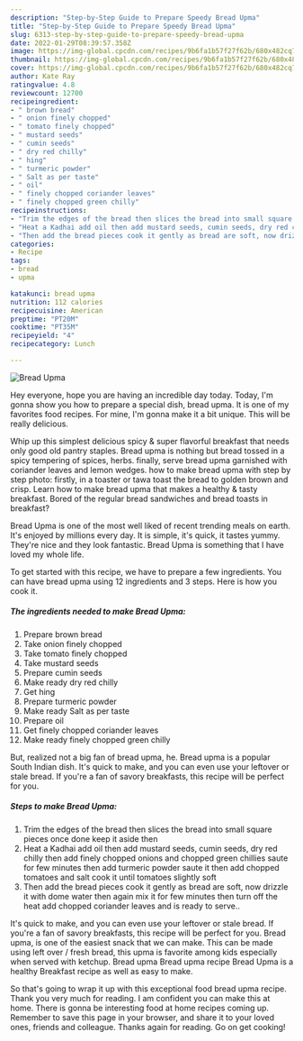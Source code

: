 ```yaml
---
description: "Step-by-Step Guide to Prepare Speedy Bread Upma"
title: "Step-by-Step Guide to Prepare Speedy Bread Upma"
slug: 6313-step-by-step-guide-to-prepare-speedy-bread-upma
date: 2022-01-29T08:39:57.358Z
image: https://img-global.cpcdn.com/recipes/9b6fa1b57f27f62b/680x482cq70/bread-upma-recipe-main-photo.jpg
thumbnail: https://img-global.cpcdn.com/recipes/9b6fa1b57f27f62b/680x482cq70/bread-upma-recipe-main-photo.jpg
cover: https://img-global.cpcdn.com/recipes/9b6fa1b57f27f62b/680x482cq70/bread-upma-recipe-main-photo.jpg
author: Kate Ray
ratingvalue: 4.8
reviewcount: 12700
recipeingredient:
- " brown bread"
- " onion finely chopped"
- " tomato finely chopped"
- " mustard seeds"
- " cumin seeds"
- " dry red chilly"
- " hing"
- " turmeric powder"
- " Salt as per taste"
- " oil"
- " finely chopped coriander leaves"
- " finely chopped green chilly"
recipeinstructions:
- "Trim the edges of the bread then slices the bread into small square pieces once done keep it aside then"
- "Heat a Kadhai add oil then add mustard seeds, cumin seeds, dry red chilly then add finely chopped onions and chopped green chillies saute for few minutes then add turmeric powder saute it then add chopped tomatoes and salt cook it until tomatoes slightly soft"
- "Then add the bread pieces cook it gently as bread are soft, now drizzle it with dome water then again mix it for few minutes then turn off the heat add chopped coriander leaves and is ready to serve.."
categories:
- Recipe
tags:
- bread
- upma

katakunci: bread upma 
nutrition: 112 calories
recipecuisine: American
preptime: "PT20M"
cooktime: "PT35M"
recipeyield: "4"
recipecategory: Lunch

---
```



![Bread Upma](https://img-global.cpcdn.com/recipes/9b6fa1b57f27f62b/680x482cq70/bread-upma-recipe-main-photo.jpg)

Hey everyone, hope you are having an incredible day today. Today, I'm gonna show you how to prepare a special dish, bread upma. It is one of my favorites food recipes. For mine, I'm gonna make it a bit unique. This will be really delicious.

Whip up this simplest delicious spicy &amp; super flavorful breakfast that needs only good old pantry staples. Bread upma is nothing but bread tossed in a spicy tempering of spices, herbs. finally, serve bread upma garnished with coriander leaves and lemon wedges. how to make bread upma with step by step photo: firstly, in a toaster or tawa toast the bread to golden brown and crisp. Learn how to make bread upma that makes a healthy &amp; tasty breakfast. Bored of the regular bread sandwiches and bread toasts in breakfast?

Bread Upma is one of the most well liked of recent trending meals on earth. It's enjoyed by millions every day. It is simple, it's quick, it tastes yummy. They're nice and they look fantastic. Bread Upma is something that I have loved my whole life.


To get started with this recipe, we have to prepare a few ingredients. You can have bread upma using 12 ingredients and 3 steps. Here is how you cook it.

<!--inarticleads1-->

##### The ingredients needed to make Bread Upma:

1. Prepare  brown bread
1. Take  onion finely chopped
1. Take  tomato finely chopped
1. Take  mustard seeds
1. Prepare  cumin seeds
1. Make ready  dry red chilly
1. Get  hing
1. Prepare  turmeric powder
1. Make ready  Salt as per taste
1. Prepare  oil
1. Get  finely chopped coriander leaves
1. Make ready  finely chopped green chilly


But, realized not a big fan of bread upma, he. Bread upma is a popular South Indian dish. It&#39;s quick to make, and you can even use your leftover or stale bread. If you&#39;re a fan of savory breakfasts, this recipe will be perfect for you. 

<!--inarticleads2-->

##### Steps to make Bread Upma:

1. Trim the edges of the bread then slices the bread into small square pieces once done keep it aside then
1. Heat a Kadhai add oil then add mustard seeds, cumin seeds, dry red chilly then add finely chopped onions and chopped green chillies saute for few minutes then add turmeric powder saute it then add chopped tomatoes and salt cook it until tomatoes slightly soft
1. Then add the bread pieces cook it gently as bread are soft, now drizzle it with dome water then again mix it for few minutes then turn off the heat add chopped coriander leaves and is ready to serve..


It&#39;s quick to make, and you can even use your leftover or stale bread. If you&#39;re a fan of savory breakfasts, this recipe will be perfect for you. Bread upma, is one of the easiest snack that we can make. This can be made using left over / fresh bread, this upma is favorite among kids especially when served with ketchup. Bread upma Bread upma recipe Bread Upma is a healthy Breakfast recipe as well as easy to make. 

So that's going to wrap it up with this exceptional food bread upma recipe. Thank you very much for reading. I am confident you can make this at home. There is gonna be interesting food at home recipes coming up. Remember to save this page in your browser, and share it to your loved ones, friends and colleague. Thanks again for reading. Go on get cooking!

